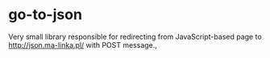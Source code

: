 # go-to-json

Very small library responsible for redirecting from JavaScript-based page to http://json.ma-linka.pl/ with POST message., 
